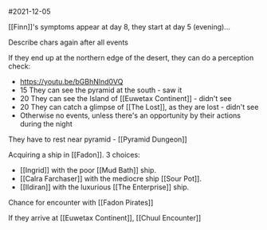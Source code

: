 #2021-12-05

[[Finn]]'s symptoms appear at day 8, they start at day 5 (evening)...

Describe chars again after all events

If they end up at the northern edge of the desert, they can do a perception check:
- https://youtu.be/bGBhNlnd0VQ
- 15 They can see the pyramid at the south - saw it
- 20 They can see the Island of [[Euwetax Continent]] - didn't see
- 20 They can catch a glimpse of [[The Lost]], as they are lost - didn't see
- Otherwise no events, unless there's an opportunity by their actions during the night

They have to rest near pyramid - [[Pyramid Dungeon]]

Acquiring a ship in [[Fadon]].
3 choices:
- [[Ingrid]] with the poor [[Mud Bath]] ship.
- [[Calra Farchaser]] with the mediocre ship [[Sour Pot]].
- [[Ildiran]] with the luxurious [[The Enterprise]] ship.

Chance for encounter with [[Fadon Pirates]]

If they arrive at [[Euwetax Continent]], [[Chuul Encounter]]